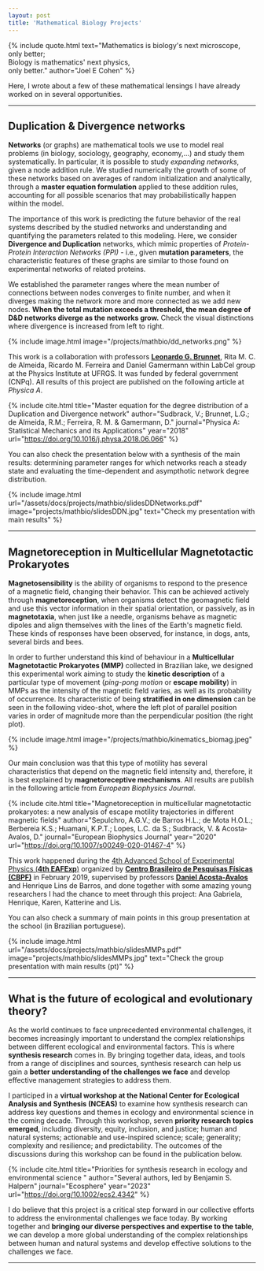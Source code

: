 ```yaml
---
layout: post
title: 'Mathematical Biology Projects'
---
```


{% include quote.html text="Mathematics is biology's next microscope,<br>only better;<br>Biology is mathematics' next physics,<br>only better." author="Joel E Cohen" %}

Here, I wrote about a few of these mathematical lensings I have already worked on in several opportunities. 

---

## Duplication & Divergence networks

**Networks** (or graphs) are mathematical tools we use to model real problems (in biology, sociology, geography, economy,...) and study them systematically. In particular, it is possible to study *expanding networks*, given a node addition rule. We studied numerically the growth of some of these networks based on averages of random initialization and analytically, through a **master equation formulation** applied to these addition rules, accounting for all possible scenarios that may probabilistically happen within the model. 

The importance of this work is predicting the future behavior of the real systems described by the studied networks and understanding and quantifying the parameters related to this modeling. Here, we consider **Divergence and Duplication** networks, which mimic properties of *Protein-Protein Interaction Networks (PPI)* - i.e., given **mutation parameters**, the characteristic features of these graphs are similar to those found on experimental networks of related proteins. 

We established the parameter ranges where the mean number of connections between nodes converges to finite number, and when it diverges making the network more and more connected as we add new nodes. **When the total mutation exceeds a threshold, the mean degree of D&D networks diverge as the networks grow.** Check the visual distinctions where divergence is increased from left to right. 

{% include image.html image="/projects/mathbio/dd_networks.png" %}

This work is a collaboration with professors **[Leonardo G. Brunnet](http://pcleon.if.ufrgs.br/)**, Rita M. C. de Almeida, Ricardo M. Ferreira and Daniel Gamermann within LabCel group at the Physics Institute at UFRGS. It was funded by federal government (CNPq). All results of this project are published on the following article at *Physica A*. 

{% include cite.html title="Master equation for the degree distribution of a Duplication and Divergence network" author="Sudbrack, V.; Brunnet, L.G.; de Almeida, R.M.; Ferreira, R. M. & Gamermann, D." journal="Physica A: Statistical Mechanics and its Applications" year="2018" url="https://doi.org/10.1016/j.physa.2018.06.066" %}

You can also check the presentation below with a synthesis of the main results: determining parameter ranges for which networks reach a steady state and evaluating the time-dependent and asympthotic network degree distribution. 

{% include image.html url="/assets/docs/projects/mathbio/slidesDDNetworks.pdf" image="projects/mathbio/slidesDDN.jpg" text="Check my presentation with main results" %}

---

## Magnetoreception in Multicellular Magnetotactic Prokaryotes

**Magnetosensibility** is the ability of organisms to respond to the presence of a magnetic field, changing their behavior. This can be achieved actively through **magnetoreception**, when organisms detect the geomagnetic field and use this vector information in their spatial orientation, or passively, as in **magnetotaxia**, when just like a needle, organisms behave as magnetic dipoles and align themselves with the lines of the Earth's magnetic field. These kinds of responses have been observed, for instance, in dogs, ants, several birds and bees.

In order to further understand this kind of behaviour in a **Multicellular Magnetotactic Prokaryotes (MMP)** collected in Brazilian lake, we designed this experimental work aiming to study the **kinetic description** of a particular type of movement (*ping-pong motion* or **escape mobility**) in MMPs as the intensity of the magnetic field varies, as well as its probability of occurrence. Its characteristic of being **stratified in one dimension** can be seen in the following video-shot, where the left plot of parallel position varies in order of magnitude more than the perpendicular position (the right plot). 

{% include image.html image="/projects/mathbio/kinematics_biomag.jpeg" %}

Our main conclusion was that this type of motility has several characteristics that depend on the magnetic field intensity and, therefore, it is best explained by **magnetoreceptive mechanisms**. All results are publish in the following article from *European Biophysics Journal*.

{% include cite.html title="Magnetoreception in multicellular magnetotactic prokaryotes: a new analysis of escape motility trajectories in different magnetic fields" author="Sepulchro, A.G.V.; de Barros H.L.; de Mota H.O.L.; Berbereia K.S.; Huamani, K.P.T.; Lopes, L.C. da S.; Sudbrack, V. & Acosta‐Avalos, D." journal="European Biophysics Journal" year="2020" url="https://doi.org/10.1007/s00249-020-01467-4" %}

This work happened during the [4th Advanced School of Experimental Physics (**4th EAFExp**)](https://mesonpi.cat.cbpf.br/eafexp2019/) organized by **[Centro Brasileiro de Pesquisas Físicas (CBPF)](http://www.cbpf.br/)** in February 2019, supervised by professors **[Daniel Acosta-Avalos](https://scholar.google.es/citations?user=CZk6iHkAAAAJ)** and Henrique Lins de Barros, and done together with some amazing young researchers I had the chance to meet through this project: Ana Gabriela, Henrique, Karen, Katterine and Lis.

You can also check a summary of main points in this group presentation at the school (in Brazilian portuguese).

{% include image.html url="/assets/docs/projects/mathbio/slidesMMPs.pdf" image="projects/mathbio/slidesMMPs.jpg" text="Check the group presentation with main results (pt)" %}


---

## What is the future of ecological and evolutionary theory?

As the world continues to face unprecedented environmental challenges, it becomes increasingly important to understand the complex relationships between different ecological and environmental factors. This is where **synthesis research** comes in. By bringing together data, ideas, and tools from a range of disciplines and sources, synthesis research can help us gain a **better understanding of the challenges we face** and develop effective management strategies to address them.

I participed in a **virtual workshop at the National Center for Ecological Analysis and Synthesis (NCEAS)** to examine how synthesis research can address key questions and themes in ecology and environmental science in the coming decade. Through this workshop, seven **priority research topics emerged**, including diversity, equity, inclusion, and justice; human and natural systems; actionable and use-inspired science; scale; generality; complexity and resilience; and predictability. The outcomes of the discussions during this workshop can be found in the publication below.


{% include cite.html title="Priorities for synthesis research in ecology and environmental science
" author="Several authors, led by Benjamin S. Halpern" journal="Ecosphere" year="2023" url="https://doi.org/10.1002/ecs2.4342" %}


I do believe that this project is a critical step forward in our collective efforts to address the environmental challenges we face today. By working together and **bringing our diverse perspectives and expertise to the table**, we can develop a more global understanding of the complex relationships between human and natural systems and develop effective solutions to the challenges we face.

---

